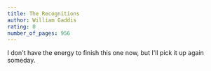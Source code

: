 ```yaml
---
title: The Recognitions
author: William Gaddis
rating: 0
number_of_pages: 956
---
```


I don't have the energy to finish this one now, but I'll pick it up again someday. 